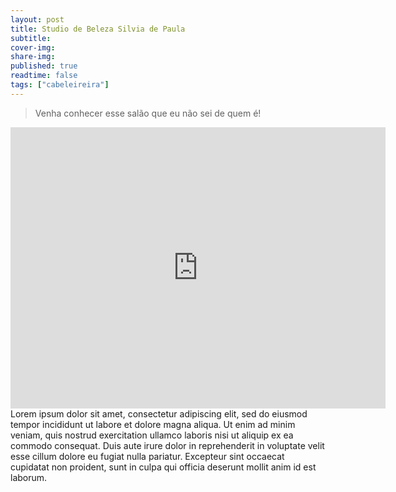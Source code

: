 ```yaml
---
layout: post
title: Studio de Beleza Silvia de Paula
subtitle:
cover-img:
share-img:
published: true
readtime: false
tags: ["cabeleireira"]
---
```


> Venha conhecer esse salão que eu não sei de quem é!

<link rel="stylesheet" href="../../assets/css/vidresponsive.css" />

<div class="container">
  <div class="div-video">
    <center>
      <iframe src="https://www.google.com/maps/embed?pb=!1m18!1m12!1m3!1d15089.584357373926!2d-57.66190132150503!3d-19.00226027383354!2m3!1f0!2f0!3f0!3m2!1i1024!2i768!4f13.1!3m3!1m2!1s0x9387a11f7a3ee937%3A0xe9e4ed969f7cbba!2sStudio%20de%20Beleza%20Silvia%20de%20Paula!5e0!3m2!1sen!2sbr!4v1662324000041!5m2!1sen!2sbr" width="600" height="450" style="border:0;" allowfullscreen="" loading="lazy" referrerpolicy="no-referrer-when-downgrade"></iframe>
    </center>
  </div>
</div>
Lorem ipsum dolor sit amet, consectetur adipiscing elit, sed do eiusmod tempor incididunt ut labore et dolore magna aliqua. Ut enim ad minim veniam, quis nostrud exercitation ullamco laboris nisi ut aliquip ex ea commodo consequat. Duis aute irure dolor in reprehenderit in voluptate velit esse cillum dolore eu fugiat nulla pariatur. Excepteur sint occaecat cupidatat non proident, sunt in culpa qui officia deserunt mollit anim id est laborum.
